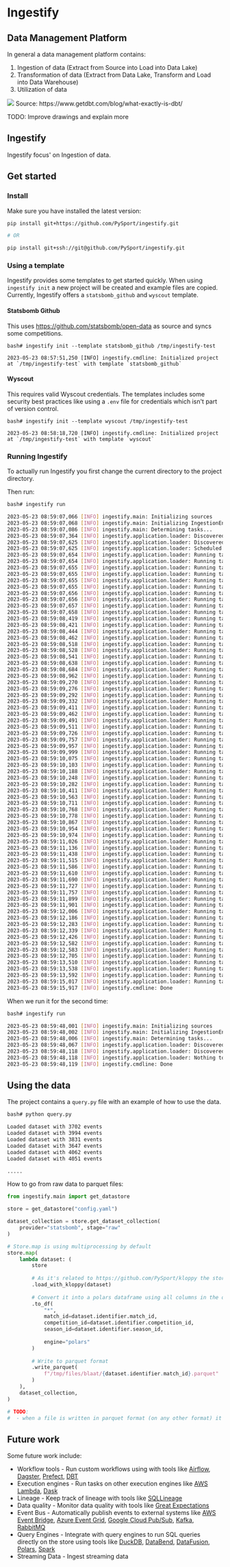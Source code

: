 # Ingestify

## Data Management Platform

In general a data management platform contains:
1. Ingestion of data (Extract from Source into Load into Data Lake)
2. Transformation of data (Extract from Data Lake, Transform and Load into Data Warehouse)
3. Utilization of data

<img src="https://www.getdbt.com/ui/img/blog/what-exactly-is-dbt/1-BogoeTTK1OXFU1hPfUyCFw.png" />
Source: https://www.getdbt.com/blog/what-exactly-is-dbt/

TODO: Improve drawings and explain more

## Ingestify

Ingestify focus' on Ingestion of data. 

## Get started

### Install

Make sure you have installed the latest version:
```bash
pip install git+https://github.com/PySport/ingestify.git

# OR

pip install git+ssh://git@github.com/PySport/ingestify.git
```

### Using a template

Ingestify provides some templates to get started quickly. When using `ingestify init` a new project will be created and example files are copied.
Currently, Ingestify offers a `statsbomb_github` and `wyscout` template. 

#### Statsbomb Github

This uses https://github.com/statsbomb/open-data as source and syncs some competitions.

```
bash# ingestify init --template statsbomb_github /tmp/ingestify-test

2023-05-23 08:57:51,250 [INFO] ingestify.cmdline: Initialized project at `/tmp/ingestify-test` with template `statsbomb_github`
```

#### Wyscout

This requires valid Wyscout credentials. The templates includes some security best practices like using a `.env` file for credentials which isn't part of version control. 

```
bash# ingestify init --template wyscout /tmp/ingestify-test

2023-05-23 08:58:18,720 [INFO] ingestify.cmdline: Initialized project at `/tmp/ingestify-test` with template `wyscout`
```

### Running Ingestify

To actually run Ingestify you first change the current directory to the project directory.

Then run:
```bash
bash# ingestify run

2023-05-23 08:59:07,066 [INFO] ingestify.main: Initializing sources
2023-05-23 08:59:07,068 [INFO] ingestify.main: Initializing IngestionEngine
2023-05-23 08:59:07,086 [INFO] ingestify.main: Determining tasks...
2023-05-23 08:59:07,364 [INFO] ingestify.application.loader: Discovered 33 datasets from StatsbombGithub using selector competition_id=11/season_id=42 => 33 tasks. 0 skipped.
2023-05-23 08:59:07,625 [INFO] ingestify.application.loader: Discovered 35 datasets from StatsbombGithub using selector competition_id=11/season_id=90 => 35 tasks. 0 skipped.
2023-05-23 08:59:07,625 [INFO] ingestify.application.loader: Scheduled 68 tasks. With 10 processes
2023-05-23 08:59:07,654 [INFO] ingestify.application.loader: Running task CreateDatasetTask(StatsbombGithub -> competition_id=11/season_id=42/match_id=303516)
2023-05-23 08:59:07,654 [INFO] ingestify.application.loader: Running task CreateDatasetTask(StatsbombGithub -> competition_id=11/season_id=42/match_id=303731)
2023-05-23 08:59:07,655 [INFO] ingestify.application.loader: Running task CreateDatasetTask(StatsbombGithub -> competition_id=11/season_id=42/match_id=303430)
2023-05-23 08:59:07,655 [INFO] ingestify.application.loader: Running task CreateDatasetTask(StatsbombGithub -> competition_id=11/season_id=42/match_id=303504)
2023-05-23 08:59:07,655 [INFO] ingestify.application.loader: Running task CreateDatasetTask(StatsbombGithub -> competition_id=11/season_id=42/match_id=303421)
2023-05-23 08:59:07,655 [INFO] ingestify.application.loader: Running task CreateDatasetTask(StatsbombGithub -> competition_id=11/season_id=42/match_id=303400)
2023-05-23 08:59:07,656 [INFO] ingestify.application.loader: Running task CreateDatasetTask(StatsbombGithub -> competition_id=11/season_id=42/match_id=303664)
2023-05-23 08:59:07,656 [INFO] ingestify.application.loader: Running task CreateDatasetTask(StatsbombGithub -> competition_id=11/season_id=42/match_id=303680)
2023-05-23 08:59:07,657 [INFO] ingestify.application.loader: Running task CreateDatasetTask(StatsbombGithub -> competition_id=11/season_id=42/match_id=303487)
2023-05-23 08:59:07,658 [INFO] ingestify.application.loader: Running task CreateDatasetTask(StatsbombGithub -> competition_id=11/season_id=42/match_id=303615)
2023-05-23 08:59:08,419 [INFO] ingestify.application.loader: Running task CreateDatasetTask(StatsbombGithub -> competition_id=11/season_id=42/match_id=303532)
2023-05-23 08:59:08,421 [INFO] ingestify.application.loader: Running task CreateDatasetTask(StatsbombGithub -> competition_id=11/season_id=42/match_id=303682)
2023-05-23 08:59:08,444 [INFO] ingestify.application.loader: Running task CreateDatasetTask(StatsbombGithub -> competition_id=11/season_id=42/match_id=303451)
2023-05-23 08:59:08,462 [INFO] ingestify.application.loader: Running task CreateDatasetTask(StatsbombGithub -> competition_id=11/season_id=42/match_id=303596)
2023-05-23 08:59:08,518 [INFO] ingestify.application.loader: Running task CreateDatasetTask(StatsbombGithub -> competition_id=11/season_id=42/match_id=303634)
2023-05-23 08:59:08,528 [INFO] ingestify.application.loader: Running task CreateDatasetTask(StatsbombGithub -> competition_id=11/season_id=42/match_id=303479)
2023-05-23 08:59:08,541 [INFO] ingestify.application.loader: Running task CreateDatasetTask(StatsbombGithub -> competition_id=11/season_id=42/match_id=303696)
2023-05-23 08:59:08,638 [INFO] ingestify.application.loader: Running task CreateDatasetTask(StatsbombGithub -> competition_id=11/season_id=42/match_id=303725)
2023-05-23 08:59:08,684 [INFO] ingestify.application.loader: Running task CreateDatasetTask(StatsbombGithub -> competition_id=11/season_id=42/match_id=303600)
2023-05-23 08:59:08,962 [INFO] ingestify.application.loader: Running task CreateDatasetTask(StatsbombGithub -> competition_id=11/season_id=42/match_id=303493)
2023-05-23 08:59:09,270 [INFO] ingestify.application.loader: Running task CreateDatasetTask(StatsbombGithub -> competition_id=11/season_id=42/match_id=303548)
2023-05-23 08:59:09,276 [INFO] ingestify.application.loader: Running task CreateDatasetTask(StatsbombGithub -> competition_id=11/season_id=42/match_id=303674)
2023-05-23 08:59:09,292 [INFO] ingestify.application.loader: Running task CreateDatasetTask(StatsbombGithub -> competition_id=11/season_id=42/match_id=303700)
2023-05-23 08:59:09,332 [INFO] ingestify.application.loader: Running task CreateDatasetTask(StatsbombGithub -> competition_id=11/season_id=42/match_id=303666)
2023-05-23 08:59:09,411 [INFO] ingestify.application.loader: Running task CreateDatasetTask(StatsbombGithub -> competition_id=11/season_id=42/match_id=303377)
2023-05-23 08:59:09,462 [INFO] ingestify.application.loader: Running task CreateDatasetTask(StatsbombGithub -> competition_id=11/season_id=42/match_id=303517)
2023-05-23 08:59:09,491 [INFO] ingestify.application.loader: Running task CreateDatasetTask(StatsbombGithub -> competition_id=11/season_id=42/match_id=303473)
2023-05-23 08:59:09,511 [INFO] ingestify.application.loader: Running task CreateDatasetTask(StatsbombGithub -> competition_id=11/season_id=90/match_id=3773631)
2023-05-23 08:59:09,726 [INFO] ingestify.application.loader: Running task CreateDatasetTask(StatsbombGithub -> competition_id=11/season_id=90/match_id=3773497)
2023-05-23 08:59:09,757 [INFO] ingestify.application.loader: Running task CreateDatasetTask(StatsbombGithub -> competition_id=11/season_id=90/match_id=3773593)
2023-05-23 08:59:09,957 [INFO] ingestify.application.loader: Running task CreateDatasetTask(StatsbombGithub -> competition_id=11/season_id=42/match_id=303652)
2023-05-23 08:59:09,999 [INFO] ingestify.application.loader: Running task CreateDatasetTask(StatsbombGithub -> competition_id=11/season_id=42/match_id=303715)
2023-05-23 08:59:10,075 [INFO] ingestify.application.loader: Running task CreateDatasetTask(StatsbombGithub -> competition_id=11/season_id=42/match_id=303470)
2023-05-23 08:59:10,103 [INFO] ingestify.application.loader: Running task CreateDatasetTask(StatsbombGithub -> competition_id=11/season_id=42/match_id=303707)
2023-05-23 08:59:10,188 [INFO] ingestify.application.loader: Running task CreateDatasetTask(StatsbombGithub -> competition_id=11/season_id=90/match_id=3773457)
2023-05-23 08:59:10,248 [INFO] ingestify.application.loader: Running task CreateDatasetTask(StatsbombGithub -> competition_id=11/season_id=42/match_id=303524)
2023-05-23 08:59:10,282 [INFO] ingestify.application.loader: Running task CreateDatasetTask(StatsbombGithub -> competition_id=11/season_id=90/match_id=3773665)
2023-05-23 08:59:10,411 [INFO] ingestify.application.loader: Running task CreateDatasetTask(StatsbombGithub -> competition_id=11/season_id=42/match_id=303610)
2023-05-23 08:59:10,563 [INFO] ingestify.application.loader: Running task CreateDatasetTask(StatsbombGithub -> competition_id=11/season_id=90/match_id=3773466)
2023-05-23 08:59:10,711 [INFO] ingestify.application.loader: Running task CreateDatasetTask(StatsbombGithub -> competition_id=11/season_id=90/match_id=3773585)
2023-05-23 08:59:10,768 [INFO] ingestify.application.loader: Running task CreateDatasetTask(StatsbombGithub -> competition_id=11/season_id=90/match_id=3773672)
2023-05-23 08:59:10,778 [INFO] ingestify.application.loader: Running task CreateDatasetTask(StatsbombGithub -> competition_id=11/season_id=90/match_id=3773565)
2023-05-23 08:59:10,867 [INFO] ingestify.application.loader: Running task CreateDatasetTask(StatsbombGithub -> competition_id=11/season_id=90/match_id=3773660)
2023-05-23 08:59:10,954 [INFO] ingestify.application.loader: Running task CreateDatasetTask(StatsbombGithub -> competition_id=11/season_id=90/match_id=3773656)
2023-05-23 08:59:10,974 [INFO] ingestify.application.loader: Running task CreateDatasetTask(StatsbombGithub -> competition_id=11/season_id=90/match_id=3773586)
2023-05-23 08:59:11,026 [INFO] ingestify.application.loader: Running task CreateDatasetTask(StatsbombGithub -> competition_id=11/season_id=90/match_id=3773387)
2023-05-23 08:59:11,136 [INFO] ingestify.application.loader: Running task CreateDatasetTask(StatsbombGithub -> competition_id=11/season_id=90/match_id=3773369)
2023-05-23 08:59:11,438 [INFO] ingestify.application.loader: Running task CreateDatasetTask(StatsbombGithub -> competition_id=11/season_id=90/match_id=3773552)
2023-05-23 08:59:11,515 [INFO] ingestify.application.loader: Running task CreateDatasetTask(StatsbombGithub -> competition_id=11/season_id=90/match_id=3773597)
2023-05-23 08:59:11,586 [INFO] ingestify.application.loader: Running task CreateDatasetTask(StatsbombGithub -> competition_id=11/season_id=90/match_id=3773571)
2023-05-23 08:59:11,610 [INFO] ingestify.application.loader: Running task CreateDatasetTask(StatsbombGithub -> competition_id=11/season_id=90/match_id=3773587)
2023-05-23 08:59:11,690 [INFO] ingestify.application.loader: Running task CreateDatasetTask(StatsbombGithub -> competition_id=11/season_id=90/match_id=3773386)
2023-05-23 08:59:11,727 [INFO] ingestify.application.loader: Running task CreateDatasetTask(StatsbombGithub -> competition_id=11/season_id=90/match_id=3773377)
2023-05-23 08:59:11,757 [INFO] ingestify.application.loader: Running task CreateDatasetTask(StatsbombGithub -> competition_id=11/season_id=90/match_id=3773372)
2023-05-23 08:59:11,899 [INFO] ingestify.application.loader: Running task CreateDatasetTask(StatsbombGithub -> competition_id=11/season_id=90/match_id=3764661)
2023-05-23 08:59:11,901 [INFO] ingestify.application.loader: Running task CreateDatasetTask(StatsbombGithub -> competition_id=11/season_id=90/match_id=3773695)
2023-05-23 08:59:12,006 [INFO] ingestify.application.loader: Running task CreateDatasetTask(StatsbombGithub -> competition_id=11/season_id=90/match_id=3773661)
2023-05-23 08:59:12,186 [INFO] ingestify.application.loader: Running task CreateDatasetTask(StatsbombGithub -> competition_id=11/season_id=90/match_id=3773474)
2023-05-23 08:59:12,283 [INFO] ingestify.application.loader: Running task CreateDatasetTask(StatsbombGithub -> competition_id=11/season_id=90/match_id=3773523)
2023-05-23 08:59:12,339 [INFO] ingestify.application.loader: Running task CreateDatasetTask(StatsbombGithub -> competition_id=11/season_id=90/match_id=3773403)
2023-05-23 08:59:12,426 [INFO] ingestify.application.loader: Running task CreateDatasetTask(StatsbombGithub -> competition_id=11/season_id=90/match_id=3773428)
2023-05-23 08:59:12,582 [INFO] ingestify.application.loader: Running task CreateDatasetTask(StatsbombGithub -> competition_id=11/season_id=90/match_id=3773415)
2023-05-23 08:59:12,583 [INFO] ingestify.application.loader: Running task CreateDatasetTask(StatsbombGithub -> competition_id=11/season_id=90/match_id=3773689)
2023-05-23 08:59:12,705 [INFO] ingestify.application.loader: Running task CreateDatasetTask(StatsbombGithub -> competition_id=11/season_id=90/match_id=3773526)
2023-05-23 08:59:13,510 [INFO] ingestify.application.loader: Running task CreateDatasetTask(StatsbombGithub -> competition_id=11/season_id=90/match_id=3773477)
2023-05-23 08:59:13,538 [INFO] ingestify.application.loader: Running task CreateDatasetTask(StatsbombGithub -> competition_id=11/season_id=90/match_id=3764440)
2023-05-23 08:59:13,592 [INFO] ingestify.application.loader: Running task CreateDatasetTask(StatsbombGithub -> competition_id=11/season_id=90/match_id=3773625)
2023-05-23 08:59:15,017 [INFO] ingestify.application.loader: Running task CreateDatasetTask(StatsbombGithub -> competition_id=11/season_id=90/match_id=3773547)
2023-05-23 08:59:15,917 [INFO] ingestify.cmdline: Done
```

When we run it for the second time:
```bash
bash# ingestify run

2023-05-23 08:59:48,001 [INFO] ingestify.main: Initializing sources
2023-05-23 08:59:48,002 [INFO] ingestify.main: Initializing IngestionEngine
2023-05-23 08:59:48,006 [INFO] ingestify.main: Determining tasks...
2023-05-23 08:59:48,067 [INFO] ingestify.application.loader: Discovered 33 datasets from StatsbombGithub using selector competition_id=11/season_id=42 => 0 tasks. 33 skipped.
2023-05-23 08:59:48,118 [INFO] ingestify.application.loader: Discovered 35 datasets from StatsbombGithub using selector competition_id=11/season_id=90 => 0 tasks. 35 skipped.
2023-05-23 08:59:48,118 [INFO] ingestify.application.loader: Nothing to do.
2023-05-23 08:59:48,119 [INFO] ingestify.cmdline: Done
```

## Using the data

The project contains a `query.py` file with an example of how to use the data.

```bash
bash# python query.py

Loaded dataset with 3702 events
Loaded dataset with 3994 events
Loaded dataset with 3831 events
Loaded dataset with 3647 events
Loaded dataset with 4062 events
Loaded dataset with 4051 events

.....

```


How to go from raw data to parquet files:

```python
from ingestify.main import get_datastore

store = get_datastore("config.yaml")

dataset_collection = store.get_dataset_collection(
    provider="statsbomb", stage="raw"
)

# Store.map is using multiprocessing by default
store.map(
    lambda dataset: (
        store
        
        # As it's related to https://github.com/PySport/kloppy the store can load files using kloppy
        .load_with_kloppy(dataset)
        
        # Convert it into a polars dataframe using all columns in the original data and some more additional ones
        .to_df(
            "*", 
            match_id=dataset.identifier.match_id,
            competition_id=dataset.identifier.competition_id,
            season_id=dataset.identifier.season_id, 
            
            engine="polars"
        )
        
        # Write to parquet format
        .write_parquet(
            f"/tmp/files/blaat/{dataset.identifier.match_id}.parquet"
        )
    ),
    dataset_collection,
)

# TODO: 
#  - when a file is written in parquet format (on any other format) it should be added as such to the store.
```


## Future work

Some future work include:
- Workflow tools - Run custom workflows using with tools like [Airflow](https://airflow.apache.org/), [Dagster](https://docs.dagster.io/getting-started), [Prefect](https://www.prefect.io/), [DBT](https://www.getdbt.com/)
- Execution engines - Run tasks on other execution engines like [AWS Lambda](https://aws.amazon.com/lambda/), [Dask](https://www.dask.org/)
- Lineage - Keep track of lineage with tools like [SQLLineage](https://sqllineage.readthedocs.io/en/latest/index.html)
- Data quality - Monitor data quality with tools like [Great Expectations](https://docs.greatexpectations.io/docs/tutorials/quickstart/)
- Event Bus - Automatically publish events to external systems like [AWS Event Bridge](https://aws.amazon.com/eventbridge/), [Azure Event Grid](https://learn.microsoft.com/en-us/azure/event-grid/overview), [Google Cloud Pub/Sub](https://cloud.google.com/pubsub/docs/overview), [Kafka](https://kafka.apache.org/), [RabbitMQ](https://www.rabbitmq.com/)
- Query Engines - Integrate with query engines to run SQL queries directly on the store using tools like [DuckDB](https://duckdb.org/), [DataBend](https://databend.rs/), [DataFusion](https://arrow.apache.org/datafusion/), [Polars](https://www.pola.rs/), [Spark](https://spark.apache.org/)
- Streaming Data - Ingest streaming data
